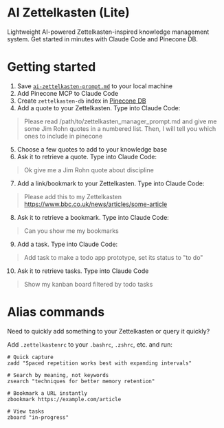 # AI Zettelkasten (Lite)

Lightweight AI-powered Zettelkasten-inspired knowledge management system. Get started in minutes with Claude Code and Pinecone DB.

# Getting started

1. Save [`ai-zettelkasten-prompt.md`](./ai-zettelkasten-prompt.md) to your local machine
2. Add Pinecone MCP to Claude Code
3. Create `zettelkasten-db` index in [Pinecone DB](https://app.pinecone.io/)
4. Add a quote to your Zettelkasten. Type into Claude Code:
  > Please read /path/to/zettelkasten_manager_prompt.md and give me some Jim Rohn quotes in a numbered list. Then, I will tell you which ones to include in pinecone
5. Choose a few quotes to add to your knowledge base
6. Ask it to retrieve a quote. Type into Claude Code:
  > Ok give me a Jim Rohn quote about discipline
7. Add a link/bookmark to your Zettelkasten. Type into Claude Code:
  > Please add this to my Zettelkasten https://www.bbc.co.uk/news/articles/some-article
8. Ask it to retrieve a bookmark. Type into Claude Code:
  > Can you show me my bookmarks
9. Add a task. Type into Claude Code:
  > Add task to make a todo app prototype, set its status to "to do"
10. Ask it to retrieve tasks. Type into Claude Code
  > Show my kanban board filtered by todo tasks

# Alias commands

Need to quickly add something to your Zettelkasten or query it quickly? 

Add `.zettelkastenrc` to your `.bashrc`, `.zshrc`, etc. and run:

```
# Quick capture
zadd "Spaced repetition works best with expanding intervals"

# Search by meaning, not keywords
zsearch "techniques for better memory retention"

# Bookmark a URL instantly
zbookmark https://example.com/article

# View tasks
zboard "in-progress"
```

